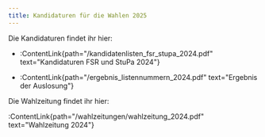 ```yaml
---
title: Kandidaturen für die Wahlen 2025
---
```

 Die Kandidaturen findet ihr hier:

- :ContentLink{path="/kandidatenlisten_fsr_stupa_2024.pdf" text="Kandidaturen FSR und StuPa 2024"}

- :ContentLink{path="/ergebnis_listennummern_2024.pdf" text="Ergebnis der Auslosung"}

Die Wahlzeitung findet ihr hier:

:ContentLink{path="/wahlzeitungen/wahlzeitung_2024.pdf" text="Wahlzeitung 2024"}
